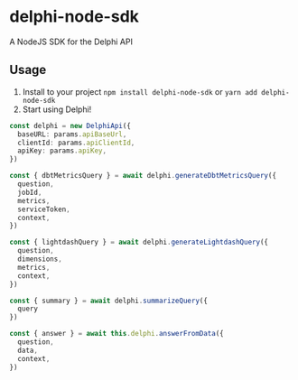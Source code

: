 # delphi-node-sdk

A NodeJS SDK for the Delphi API

## Usage

1. Install to your project
   `npm install delphi-node-sdk`
   or
   `yarn add delphi-node-sdk`
2. Start using Delphi!

```TypeScript
const delphi = new DelphiApi({
  baseURL: params.apiBaseUrl,
  clientId: params.apiClientId,
  apiKey: params.apiKey,
})

const { dbtMetricsQuery } = await delphi.generateDbtMetricsQuery({
  question,
  jobId,
  metrics,
  serviceToken,
  context,
})

const { lightdashQuery } = await delphi.generateLightdashQuery({
  question,
  dimensions,
  metrics,
  context,
})

const { summary } = await delphi.summarizeQuery({
  query
})

const { answer } = await this.delphi.answerFromData({
  question,
  data,
  context,
})
```
